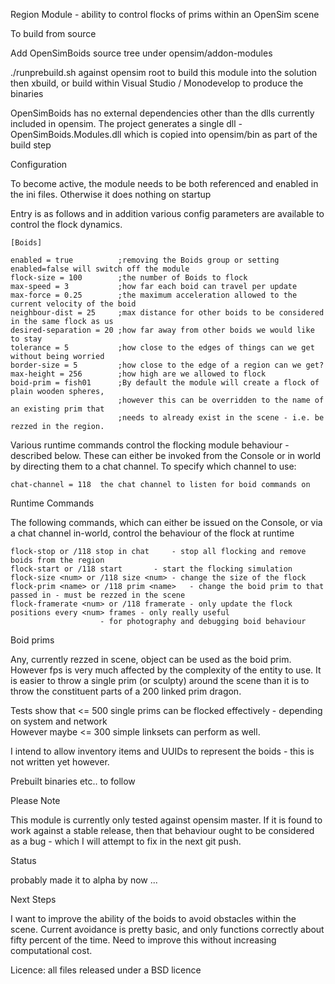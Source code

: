 Region Module -  ability to control flocks of prims within an OpenSim scene


To build from source

Add OpenSimBoids source tree under opensim/addon-modules

./runprebuild.sh against opensim root to build this module into the solution
then xbuild, or build within Visual Studio / Monodevelop to produce the binaries

OpenSimBoids has no external dependencies other than the dlls currently included in opensim.
The project generates a single dll - OpenSimBoids.Modules.dll which is copied into opensim/bin as part of the build step


Configuration

To become active, the module needs to be both referenced and enabled in the ini files. Otherwise it does nothing on startup

Entry is as follows and in addition various config parameters are available to control the flock dynamics.


	[Boids]
	
	enabled = true          ;removing the Boids group or setting enabled=false will switch off the module
	flock-size = 100        ;the number of Boids to flock
	max-speed = 3           ;how far each boid can travel per update
	max-force = 0.25        ;the maximum acceleration allowed to the current velocity of the boid
	neighbour-dist = 25	    ;max distance for other boids to be considered in the same flock as us
	desired-separation = 20 ;how far away from other boids we would like to stay
	tolerance = 5           ;how close to the edges of things can we get without being worried
	border-size = 5         ;how close to the edge of a region can we get?
	max-height = 256        ;how high are we allowed to flock
	boid-prim = fish01      ;By default the module will create a flock of plain wooden spheres, 
	                        ;however this can be overridden to the name of an existing prim that
	                        ;needs to already exist in the scene - i.e. be rezzed in the region.



Various runtime commands control the flocking module behaviour - described below. These can either be invoked
from the Console or in world by directing them to a chat channel. To specify which channel to use:

	chat-channel = 118 	the chat channel to listen for boid commands on



Runtime Commands

The following commands, which can either be issued on the Console, or via a chat channel in-world, control the behaviour
of the flock at runtime

	flock-stop or /118 stop in chat 	- stop all flocking and remove boids from the region
	flock-start or /118 start 		- start the flocking simulation
	flock-size <num> or /118 size <num>	- change the size of the flock
	flock-prim <name> or /118 prim <name>	- change the boid prim to that passed in - must be rezzed in the scene
	flock-framerate <num> or /118 framerate - only update the flock positions every <num> frames - only really useful
						- for photography and debugging boid behaviour


Boid prims

Any, currently rezzed in scene, object can be used as the boid prim. However fps is very much affected by the
complexity of the entity to use. It is easier to throw a single prim (or sculpty) around the scene than it is to
throw the constituent parts of a 200 linked prim dragon.

Tests show that <= 500 single prims can be flocked effectively - depending on system and network	
However maybe <= 300 simple linksets can perform as well.

I intend to allow inventory items and UUIDs to represent the boids - this is not written yet however.




Prebuilt binaries etc.. to follow 


Please Note 

This module is currently only tested against opensim master. If it is found to work against a stable release, 
then that behaviour ought to be considered as a bug - which I will attempt to fix in the next git push.


Status

probably made it to alpha by now ...


Next Steps 

I want to improve the ability of the boids to avoid obstacles within the scene. Current avoidance is pretty basic, and
only functions correctly about fifty percent of the time. Need to improve this without increasing computational cost.



Licence: all files released under a BSD licence
